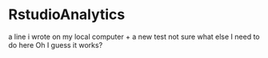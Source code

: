# RstudioAnalytics
a line i wrote on my local computer + a new test
not sure what else I need to do here
Oh I guess it works?